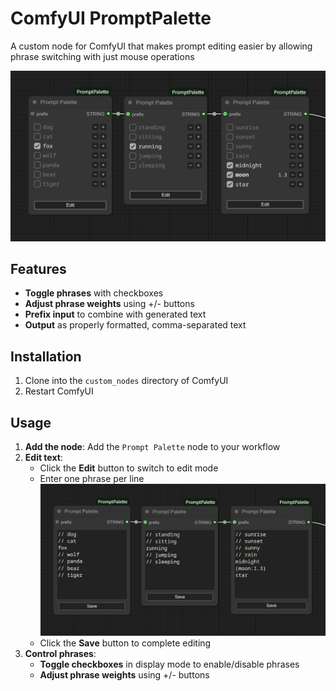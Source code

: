 # ComfyUI PromptPalette

A custom node for ComfyUI that makes prompt editing easier by allowing phrase switching with just mouse operations

![Example](examples/example-01.png)

## Features

- **Toggle phrases** with checkboxes
- **Adjust phrase weights** using +/- buttons
- **Prefix input** to combine with generated text
- **Output** as properly formatted, comma-separated text

## Installation

1. Clone into the `custom_nodes` directory of ComfyUI
2. Restart ComfyUI

## Usage

1. **Add the node**: Add the `Prompt Palette` node to your workflow
2. **Edit text**:
   - Click the **Edit** button to switch to edit mode
   - Enter one phrase per line
     ![Edit mode example](examples/example-02.png)
   - Click the **Save** button to complete editing
3. **Control phrases**:
   - **Toggle checkboxes** in display mode to enable/disable phrases
   - **Adjust phrase weights** using +/- buttons
